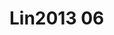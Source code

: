 <a name="material" />

# Lin2013 06
<script type="application/ld+json">
  {
    "@context": "https://schema.org/",
    "@type": "ChemicalSubstance",
    "http://purl.org/dc/terms/conformsTo":
      {
        "@type": "CreativeWork",
        "@id": "https://bioschemas.org/profiles/ChemicalSubstance/0.4-RELEASE/"
      },
    "@id": "https://egonw.github.io/nanowiki/nanowiki453.html#material",
    "name": "Lin2013 06",
    "sameAs": "http://127.0.0.1/mediawiki/index.php/Special:URIResolver/Lin2013_06"
  }
</script>


